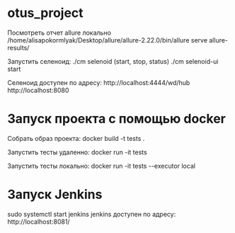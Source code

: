 # otus_project

Посмотреть отчет allure локально  
/home/alisapokormlyak/Desktop/allure/allure-2.22.0/bin/allure serve allure-results/

Запустить селеноид: 
./cm selenoid (start, stop, status)
./cm selenoid-ui start

Селеноид доступен по адресу:
http://localhost:4444/wd/hub
http://localhost:8080

# Запуск проекта с помощью docker

Собрать образ проекта:
docker build -t tests .

Запустить тесты удаленно: 
docker run -it tests

Запустить тесты локально: 
docker run -it tests --executor local

# Запуск Jenkins
sudo systemctl start jenkins
jenkins доступен по адресу:
http://localhost:8081/